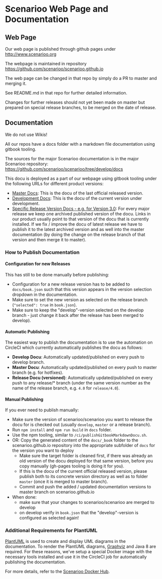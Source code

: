 # Scenarioo Web Page and Documentation

## Web Page

Our web page is published through github pages under http://www.scenarioo.org

The webpage is maintained in repository 
https://github.com/scenarioo/scenarioo.github.io

The web page can be changed in that repo by simply do a PR to master and merging it.

See README.md in that repo for further detailed information.

Changes for further releases should not yet been made on master but prepared on special release branches, to be merged on the date of release.

## Documentation

We do not use Wikis!

All our repos have a docs folder with a markdown file documentation using gitbook tooling.

The sources for the major Scenarioo documentation is in the major Scenarioo repository:
https://github.com/scenarioo/scenarioo/tree/develop/docs

This docu is deployed as a part of our webpage using gitbook tooling under the following URLs for different product versions:

* [Master Docs](http://scenarioo.org/docs/master/): This is the docu of the last official released version.
* [Development Docs](http://scenarioo.org/docs/develop/): This is the docu of the current version under development.
* [Specific Release Version Docs  - e.g. for Version 3.0](http://scenarioo.org/docs/3.0/): For every major release we keep one archived published version of the docu. Links in our product usually point to that version of the docu that is currently installed. If we fix / improve the docu of latest release we have to publish it to the latest archived version and as well into the master documentation (by doing the change on the release branch of that version and then merge it to master).

###  How to Publish Documentation

#### Configuration for new Releases

This has still to be done manually before publishing:

* Configuration for a new release version has to be added to `docs/book.json` such that this version appears in the version selection dropdown in the documentation.
* Make sure to set the new version as selected on the release branch (`"selected": true` in `book.json`).
* Make sure to keep the "develop"-version selected on the develop branch - just change it back after the release has been merged to develop).

#### Automatic Publishing

The easiest way to publish the documentation is to use the automation on CircleCI which currently automatically publishes the docu as follows:

* **Develop Docu**: Automatically updated/published on every push to develop branch.
* **Master Docu**: Automatically updated/published on every push to master branch (e.g. for hotfixes).
* **Release Docu (versioned)**: Automatically updated/published on every push to any release/* branch (under the same version number as the name of the release branch, e.g. `4.0` for `release/4.0`).

#### Manual Publishing 

If you ever need to publish manually:

* Make sure the version of scenarioo/scenarioo you want to release the docu for is checked out (usually `develop`, `master` or a release branch).
* Run `npm install` and `npm run build` in `docs` folder.
* Use the npm tooling, similar to `/ci/publishGitbookMarkdownDocu.sh`.
* OR: Copy the generated content of the `docs/_book` folder to the scenarioo.github.io repository into the appropriate subfolder of `docs` for the version you want to deploy
    * Make sure the target folder is cleaned first, if there was already an old version of the docu deployed for that same version, before you copy manually (gh-pages tooling is doing it for you).
    * If this is the docu of the current official released version, please publish both to its concrete version directory as well as to folder `master` (once it is merged to master branch).
    * Commit and push the added / updated documentation versions to master branch on scenarioo.github.io    
* When done: 
    * make sure that your changes to scenarioo/scenarioo are merged to develop 
    * on develop verify in `book.json` that the "develop"-version is configured as selected again!

### Additional Requirements for PlantUML
[PlantUML](https://plantuml.com/) is used to create and display UML diagrams in the documentation. To render the PlantUML diagrams, [Graphviz](https://graphviz.gitlab.io/about/) and Java 8 are required. 
For these reasons, we've setup a special Docker image with the necessary tools installed and use it in the CircleCI job for automatically publishing the documentation.

For more details, refer to the [Scenarioo Docker Hub](https://hub.docker.com/r/scenarioo).
